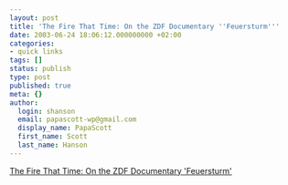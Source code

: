 ```yaml
---
layout: post
title: 'The Fire That Time: On the ZDF Documentary ''Feuersturm'''
date: 2003-06-24 18:06:12.000000000 +02:00
categories:
- quick links
tags: []
status: publish
type: post
published: true
meta: {}
author:
  login: shanson
  email: papascott-wp@gmail.com
  display_name: PapaScott
  first_name: Scott
  last_name: Hanson
---
```

<p><a title="But I thought the Allies were supposed to be the morally superior ones?" href="http://dunne.dyn.dhs.org/~paul/weblog/2003/06/20030623.html#The_Fire_That_Time">The Fire That Time: On the ZDF Documentary 'Feuersturm'</a></p>
